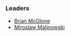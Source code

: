 ### Leaders

* [Brian McGlone](mailto:brian.mcglone@owasp.org)
* [Miroslaw Malinowski](mailto:miroslaw.malinowsi@owasp.org)
